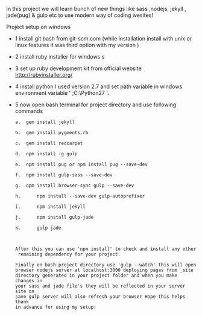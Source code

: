 
In this project we will learn bunch of new things like
sass ,nodejs, jekyll , jade(pug) & gulp etc to use modern way of coding wesites!

Project setup on windows

*	1 install git bash from git-scm.com (while installation install with unix or linux features it was third
option with my version )
*	2 install ruby installer for windows s
*	3 set up ruby development kit from official website http://rubyinstaller.org/
*	4 install python I used version 2.7 and set path variable in windows environment variable '
;C:\Python27 '.
*	5 now open bash terminal for project directory and use following commands

        a.	gem install jekyll

        b.	gem install pygments.rb

        c.	gem install redcarpet

        d.	npm install -g gulp

        e.	npm install pug or npm install pug --save-dev

        f.	npm install gulp-sass --save-dev

        g.	npm install browser-sync gulp --save-dev

        h.  	npm install --save-dev gulp-autoprefixer

        i.  	npm install jekyll

        j.  	npm install gulp-jade

        k.  	gulp jade



        After this you can use 'npm install' to check and install any other
         remaining dependency for your project.

        Finally on bash project directory use 'gulp --watch' this will open 
        browser nodejs server at localhost:3000 deploying pages from _site 
        directory generated in your project folder and when you make changes in 
        your sass and jade file's they will be reflected in your server site on 
        save gulp server will also refresh your browser Hope this helps thank 
        in advance for using my setup!
